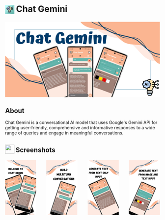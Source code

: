<h1 align="left">
<sub>
<img  src="https://raw.githubusercontent.com/adityajha1903/Chat-Gemini/master/images/play_store_512.png"
      height="30"
      width="30">
</sub>
Chat Gemini
</h1>

<div align="center">
  <img src="https://raw.githubusercontent.com/adityajha1903/Chat-Gemini/master/images/Feature%20graphic.png" width="auto" height="auto" alt="LibreTube">
</div>

<h2 align="left">
About
</h2>

Chat Gemini is a conversational AI model that uses Google's Gemini API for getting user-friendly, comprehensive and informative responses to a wide range of queries and engage in meaningful conversations.

<h2 align="left">
<sub>
<img  src="https://www.svgrepo.com/show/60715/smartphone.svg"
      height="30"
      width="30">
</sub>
Screenshots
</h2>

<div style="width:100%; display:flex; justify-content:space-between;">
<img src="https://raw.githubusercontent.com/adityajha1903/Chat-Gemini/master/images/1.png" width=20% alt="ss1">
<img src="https://raw.githubusercontent.com/adityajha1903/Chat-Gemini/master/images/2.png" width=20% alt="ss2">
<img src="https://raw.githubusercontent.com/adityajha1903/Chat-Gemini/master/images/3.png" width=20% alt="ss3">
<img src="https://raw.githubusercontent.com/adityajha1903/Chat-Gemini/master/images/4.png" width=20% alt="ss4">
</div>
